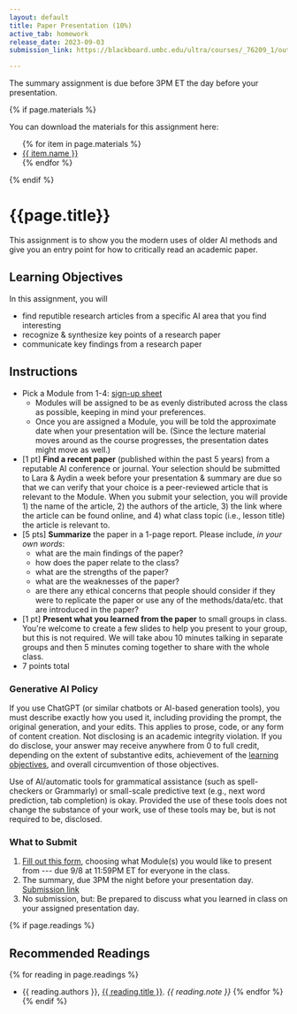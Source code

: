 ```yaml
---
layout: default
title: Paper Presentation (10%)
active_tab: homework
release_date: 2023-09-03 
submission_link: https://blackboard.umbc.edu/ultra/courses/_76209_1/outline/assessment/test/_6357062_1?courseId=_76209_1

---
```


<div class="alert alert-info">
The summary assignment is due before 3PM ET the day before your presentation. 
</div>

{% if page.materials %}
<div class="alert alert-info">
You can download the materials for this assignment here:
<ul>
{% for item in page.materials %}
<li><a href="{{item.url}}">{{ item.name }}</a></li>
{% endfor %}
</ul>
</div>
{% endif %}


{{page.title}}
=============================================================

This assignment is to show you the modern uses of older AI methods and give you an entry point for how to critically read an academic paper.

## Learning Objectives
In this assignment, you will
- find reputible research articles from a specific AI area that you find interesting
- recognize & synthesize key points of a research paper
- communicate key findings from a research paper

## Instructions
- Pick a Module from 1-4: [sign-up sheet]()
  - Modules will be assigned to be as evenly distributed across the class as possible, keeping in mind your preferences.
  - Once you are assigned a Module, you will be told the approximate date when your presentation will be. (Since the lecture material moves around as the course progresses, the presentation dates might move as well.) 
- [1 pt] **Find a recent paper** (published within the past 5 years) from a reputable AI conference or journal. Your selection should be submitted to Lara & Aydin a week before your presentation & summary are due so that we can verify that your choice is a peer-reviewed article that is relevant to the Module. When you submit your selection, you will provide 1) the name of the article, 2) the authors of the article, 3) the link where the article can be found online, and 4) what class topic (i.e., lesson title) the article is relevant to.
- [5 pts] **Summarize** the paper in a 1-page report. Please include, _in your own words_:
  - what are the main findings of the paper?
  - how does the paper relate to the class?
  - what are the strengths of the paper?
  - what are the weaknesses of the paper?
  - are there any ethical concerns that people should consider if they were to replicate the paper or use any of the methods/data/etc. that are introduced in the paper?
- [1 pt] **Present what you learned from the paper** to small groups in class. You're welcome to create a few slides to help you present to your group, but this is not required. We will take abou 10 minutes talking in separate groups and then 5 minutes coming together to share with the whole class.
- 7 points total

### Generative AI Policy

If you use ChatGPT (or similar chatbots or AI-based generation tools), you must describe exactly how you used it, including providing the prompt, the original generation, and your edits. This applies to prose, code, or any form of content creation. Not disclosing is an academic integrity violation. If you do disclose, your answer may receive anywhere from 0 to full credit, depending on the extent of substantive edits, achievement of the [learning objectives](#learning-objectives), and overall circumvention of those objectives.

Use of AI/automatic tools for grammatical assistance (such as spell-checkers or Grammarly) or small-scale predictive text (e.g., next word prediction, tab completion) is okay. Provided the use of these tools does not change the substance of your work, use of these tools may be, but is not required to be, disclosed.

### What to Submit

1. [Fill out this form](), choosing what Module(s) you would like to present from --- due 9/8 at 11:59PM ET for everyone in the class.
2. The summary, due 3PM the night before your presentation day. [Submission link](https://blackboard.umbc.edu/ultra/courses/_76209_1/outline/assessment/test/_6357062_1?courseId=_76209_1)
3. No submission, but: Be prepared to discuss what you learned in class on your assigned presentation day.


{% if page.readings %} 
## Recommended Readings
{% for reading in page.readings %}
* {{ reading.authors }}, <a href="{{ reading.url }}">{{ reading.title }}</a>.  <i>{{ reading.note }}</i>
{% endfor %}
{% endif %}
